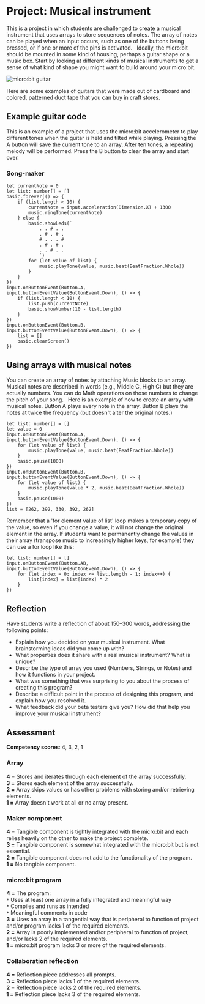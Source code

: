 # Project: Musical instrument

This is a project in which students are challenged to create a musical instrument that uses arrays to store sequences of notes. The array of notes can be played when an input occurs, such as one of the buttons being pressed, or if one or more of the pins is activated.
 
Ideally, the micro:bit should be mounted in some kind of housing, perhaps a guitar shape or a music box.  Start by looking at different kinds of musical instruments to get a sense of what kind of shape you might want to build around your micro:bit.

![micro:bit guitar](/static/courses/csintro/arrays/microbit-guitar.png)

Here are some examples of guitars that were made out of cardboard and colored, patterned duct tape that you can buy in craft stores. 

## Example guitar code

This is an example of a project that uses the micro:bit accelerometer to play different tones when the guitar is held and tilted while playing. Pressing the A button will save the current tone to an array. After ten tones, a repeating melody will be performed. Press the B button to clear the array and start over.

### Song-maker

```blocks
let currentNote = 0
let list: number[] = []
basic.forever(() => {
    if (list.length < 10) {
        currentNote = input.acceleration(Dimension.X) + 1300
        music.ringTone(currentNote)
    } else {
        basic.showLeds(`
            . . # . .
            . # . # .
            # . . . #
            . # . # .
            . . # . .
            `)
        for (let value of list) {
            music.playTone(value, music.beat(BeatFraction.Whole))
        }
    }
})
input.onButtonEvent(Button.A, input.buttonEventValue(ButtonEvent.Down), () => {
    if (list.length < 10) {
        list.push(currentNote)
        basic.showNumber(10 - list.length)
    }
})
input.onButtonEvent(Button.B, input.buttonEventValue(ButtonEvent.Down), () => {
    list = []
    basic.clearScreen()
})
```

## Using arrays with musical notes
You can create an array of notes by attaching Music blocks to an array.  Musical notes are described in words (e.g., Middle C, High C) but they are actually numbers.  You can do Math operations on those numbers to change the pitch of your song.
 
Here is an example of how to create an array with musical notes.  Button A plays every note in the array.  Button B plays the notes at twice the frequency (but doesn't alter the original notes.)

```blocks
let list: number[] = []
let value = 0
input.onButtonEvent(Button.A, input.buttonEventValue(ButtonEvent.Down), () => {
    for (let value of list) {
        music.playTone(value, music.beat(BeatFraction.Whole))
    }
    basic.pause(1000)
})
input.onButtonEvent(Button.B, input.buttonEventValue(ButtonEvent.Down), () => {
    for (let value of list) {
        music.playTone(value * 2, music.beat(BeatFraction.Whole))
    }
    basic.pause(1000)
})
list = [262, 392, 330, 392, 262]
```

Remember that a 'for element value of list' loop makes a temporary copy of the value, so even if you change a value, it will not change the original element in the array. If students want to permanently change the values in their array (transpose music to increasingly higher keys, for example) they can use a for loop like this:

```blocks
let list: number[] = []
input.onButtonEvent(Button.AB, input.buttonEventValue(ButtonEvent.Down), () => {
    for (let index = 0; index <= list.length - 1; index++) {
        list[index] = list[index] * 2
    }
})
```

## Reflection
Have students write a reflection of about 150–300 words, addressing the following points:

* Explain how you decided on your musical instrument. What brainstorming ideas did you come up with? 
* What properties does it share with a real musical instrument? What is unique?
* Describe the type of array you used (Numbers, Strings, or Notes) and how it functions in your project.
* What was something that was surprising to you about the process of creating this program?
* Describe a difficult point in the process of designing this program, and explain how you resolved it.
* What feedback did your beta testers give you? How did that help you improve your musical instrument?

## Assessment

**Competency scores**: 4, 3, 2, 1

### Array

**4 =** Stores and iterates through each element of the array successfully.<br/>
**3 =** Stores each element of the array successfully.<br/>
**2 =** Array skips values or has other problems with storing and/or retrieving elements.<br/>
**1 =** Array doesn't work at all or no array present.

### Maker component

**4 =** Tangible component is tightly integrated with the micro:bit and each relies heavily on the other to make the project complete.<br/>
**3 =** Tangible component is somewhat integrated with the micro:bit but is not essential.<br/>
**2 =** Tangible component does not add to the functionality of the program.<br/>
**1 =** No tangible component.

### micro:bit program

**4 =** The program:<br/>
`*` Uses at least one array in a fully integrated and meaningful way<br/>
`*` Compiles and runs as intended<br/>
`*` Meaningful comments in code<br/>
**3 =** Uses an array in a tangential way that is peripheral to function of project and/or program lacks 1 of the required elements.<br/>
**2 =** Array is poorly implemented and/or peripheral to function of project, and/or lacks 2 of the required elements.<br/>
**1 =** micro:bit program lacks 3 or more of the required elements.

### Collaboration reflection

**4 =** Reflection piece addresses all prompts.<br/>
**3 =** Reflection piece lacks 1 of the required elements.<br/>
**2 =** Reflection piece lacks 2 of the required elements.<br/>
**1 =** Reflection piece lacks 3 of the required elements.
